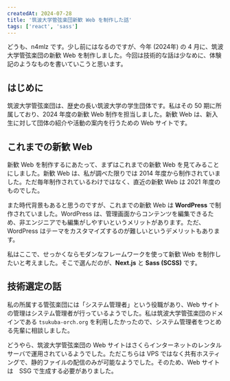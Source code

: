 ```yaml
---
createdAt: 2024-07-28
title: '筑波大学管弦楽団新歓 Web を制作した話'
tags: ['react', 'sass']
---
```


どうも、n4mlz です。少し前にはなるのですが、今年 (2024年) の 4 月に、筑波大学管弦楽団の新歓 Web を制作しました。今回は技術的な話は少なめに、体験記のようなものを書いていこうと思います。

## はじめに

筑波大学管弦楽団は、歴史の長い筑波大学の学生団体です。私はその 50 期に所属しており、2024 年度の新歓 Web 制作を担当しました。新歓 Web は、新入生に対して団体の紹介や活動の案内を行うための Web サイトです。

## これまでの新歓 Web

新歓 Web を制作するにあたって、まずはこれまでの新歓 Web を見てみることにしました。新歓 Web は、私が調べた限りでは 2014 年度から制作されていました。ただ毎年制作されているわけではなく、直近の新歓 Web は 2021 年度のものでした。

また時代背景もあると思うのですが、これまでの新歓 Web は **WordPress** で制作されていました。WordPress は、管理画面からコンテンツを編集できるため、非エンジニアでも編集がしやすいというメリットがあります。ただ、WordPress はテーマをカスタマイズするのが難しいというデメリットもあります。

私はここで、せっかくならモダンなフレームワークを使って新歓 Web を制作したいと考えました。そこで選んだのが、**Next.js** と **Sass (SCSS)** です。

## 技術選定の話

私の所属する管弦楽団には「システム管理者」という役職があり、Web サイトの管理はシステム管理者が行っているようでした。私は筑波大学管弦楽団のドメインである `tsukuba-orch.org` を利用したかったので、システム管理者をつとめる先輩に相談しました。

どうやら、筑波大学管弦楽団の Web サイトはさくらインターネットのレンタルサーバで運用されているようでした。ただこちらは VPS ではなく共有ホスティングで、静的ファイルの配信のみが可能なようでした。そのため、Web サイトは　SSG で生成する必要がありました。


